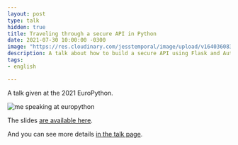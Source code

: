```yaml
---
layout: post
type: talk
hidden: true
title: Traveling through a secure API in Python
date: 2021-07-30 10:00:00 -0300
image: "https://res.cloudinary.com/jesstemporal/image/upload/v1640360836/covers/talk_ycoaee.png"
description: A talk about how to build a secure API using Flask and Auth0 at EuroPython
tags:
- english

---
```

A talk given at the 2021 EuroPython.

![me speaking at europython](https://pbs.twimg.com/media/E7jJ1fyWYAcmeEG?format=jpg&name=medium "E7jJ1fyWYAcmeEG?format=jpg&name=medium")

The slides [are available here](https://ep2021.europython.eu/media/conference/slides/traveling-through-a-secure-api-in-python.pdf).

And you can see more details [in the talk page](https://ep2021.europython.eu/talks/traveling-through-a-secure-api-in-python/ "https://ep2021.europython.eu/talks/traveling-through-a-secure-api-in-python/").